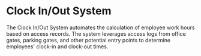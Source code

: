 # Clock In/Out System
The Clock In/Out System automates the calculation of employee work hours based on access records. The system leverages access logs from office gates, parking gates, and other potential entry points to determine employees' clock-in and clock-out times.
